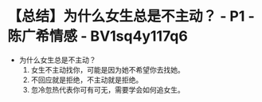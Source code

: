 # 【总结】为什么女生总是不主动？ - P1 - 陈广希情感 - BV1sq4y117q6

-   为什么女生总是不主动？
    1.  女生不主动找你，可能是因为她不希望你去找她。
    2.  不回应就是拒绝，不主动就是拒绝。
    3.  忽冷忽热代表你可有可无，需要学会如何追女生。
